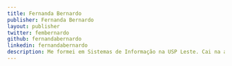 ```yaml
---
title: Fernanda Bernardo
publisher: Fernanda Bernardo
layout: publisher
twitter: fembernardo
github: fernandabernardo
linkedin: fernandabernardo
description: Me formei em Sistemas de Informação na USP Leste. Cai na área de tecnologia meio que por sorte e acabei me apaixonando. Gosto tanto de back-end quanto de front-end e também de assuntos relacionados a UX. Adoro palestrar e estudar assuntos novos. Gosto de assuntos relacionados à saúde, sou diabética e tenho um blog relacionado ao assunto. Apesar disso, adoro doces.
---
```

